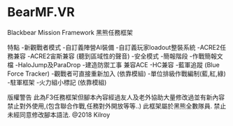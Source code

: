 # BearMF.VR
Blackbear Mission Framework
黑熊任務框架

特點
-新觀戰者模式
-自訂義陣營AI裝備
-自訂義玩家loadout整裝系統
-ACRE2任務兼容
-ACRE2宙斯兼容 (聽到區域性的聲音)
-安全模式
-簡報階段
-作戰簡報文檔
-HaloJump及ParaDrop
-建造防禦工事 兼容ACE
-HC兼容
-藍軍追蹤 (Blue Force Tracker)
-觀戰者可直接重新加入 (依靠模組)
-單位排級作戰編制(藍,紅,綠)
-駐軍框架
-火力組小標記 (依靠模組)

版權警告
此為F3任務框架但腳本內容經過友人及老外協助大量修改過並有新內容
禁止對外使用,(包含聯合作戰,任務對外開放等等..) 
此框架屬於黑熊全數隊員. 禁止未經同意修改腳本語法.
@2018 Kilroy 
